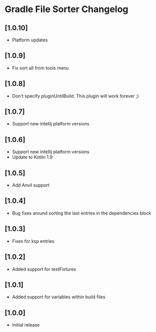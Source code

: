 # Gradle File Sorter Changelog

## [1.0.10]
- Platform updates

## [1.0.9]
- Fix sort all from tools menu

## [1.0.8]
- Don't specify pluginUntilBuild. This plugin will work forever ;)

## [1.0.7]
- Support new intellij platform versions

## [1.0.6]
- Support new intellij platform versions
- Update to Kotlin 1.9

## [1.0.5]
- Add Anvil support

## [1.0.4]
- Bug fixes around sorting the last entries in the dependencies block

## [1.0.3]
- Fixes for ksp entries

## [1.0.2]
- Added support for testFixtures

## [1.0.1]
- Added support for variables within build files

## [1.0.0]
- Initial release
